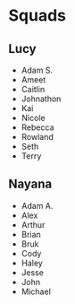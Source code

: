 # Squads

## Lucy
- Adam S. 
- Ameet
- Caitlin
- Johnathon
- Kai
- Nicole
- Rebecca
- Rowland
- Seth
- Terry 

## Nayana
- Adam A. 
- Alex
- Arthur
- Brian
- Bruk
- Cody
- Haley
- Jesse
- John
- Michael







